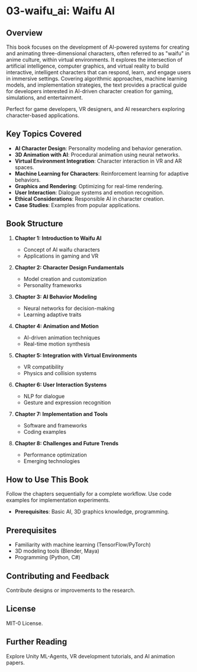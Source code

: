 # 03-waifu_ai: Waifu AI

## Overview

This book focuses on the development of AI-powered systems for creating and animating three-dimensional characters, often referred to as "waifu" in anime culture, within virtual environments. It explores the intersection of artificial intelligence, computer graphics, and virtual reality to build interactive, intelligent characters that can respond, learn, and engage users in immersive settings. Covering algorithmic approaches, machine learning models, and implementation strategies, the text provides a practical guide for developers interested in AI-driven character creation for gaming, simulations, and entertainment.

Perfect for game developers, VR designers, and AI researchers exploring character-based applications.

## Key Topics Covered

- **AI Character Design**: Personality modeling and behavior generation.
- **3D Animation with AI**: Procedural animation using neural networks.
- **Virtual Environment Integration**: Character interaction in VR and AR spaces.
- **Machine Learning for Characters**: Reinforcement learning for adaptive behaviors.
- **Graphics and Rendering**: Optimizing for real-time rendering.
- **User Interaction**: Dialogue systems and emotion recognition.
- **Ethical Considerations**: Responsible AI in character creation.
- **Case Studies**: Examples from popular applications.

## Book Structure

1. **Chapter 1: Introduction to Waifu AI**
   - Concept of AI waifu characters
   - Applications in gaming and VR

2. **Chapter 2: Character Design Fundamentals**
   - Model creation and customization
   - Personality frameworks

3. **Chapter 3: AI Behavior Modeling**
   - Neural networks for decision-making
   - Learning adaptive traits

4. **Chapter 4: Animation and Motion**
   - AI-driven animation techniques
   - Real-time motion synthesis

5. **Chapter 5: Integration with Virtual Environments**
   - VR compatibility
   - Physics and collision systems

6. **Chapter 6: User Interaction Systems**
   - NLP for dialogue
   - Gesture and expression recognition

7. **Chapter 7: Implementation and Tools**
   - Software and frameworks
   - Coding examples

8. **Chapter 8: Challenges and Future Trends**
   - Performance optimization
   - Emerging technologies

## How to Use This Book

Follow the chapters sequentially for a complete workflow. Use code examples for implementation experiments.

- **Prerequisites**: Basic AI, 3D graphics knowledge, programming.

## Prerequisites

- Familiarity with machine learning (TensorFlow/PyTorch)
- 3D modeling tools (Blender, Maya)
- Programming (Python, C#)

## Contributing and Feedback

Contribute designs or improvements to the research.

## License

MIT-0 License.

## Further Reading

Explore Unity ML-Agents, VR development tutorials, and AI animation papers.